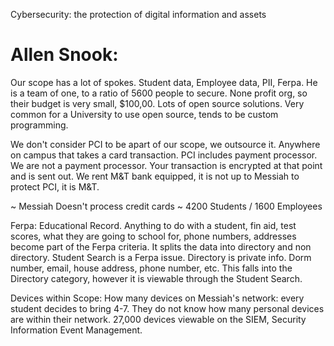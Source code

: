 Cybersecurity: the protection of digital information and assets

# Allen Snook:
Our scope has a lot of spokes. Student data, Employee data, PII, Ferpa. He is a team of one, to a ratio of 5600 people to secure. None profit org, so their budget is very small, $100,00. Lots of open source solutions. Very common for a University to use open source, tends to be custom programming. 

We don't consider PCI to be apart of our scope, we outsource it. Anywhere on campus that takes a card transaction. PCI includes payment processor. We are not a payment processor. Your transaction is encrypted at that point and is sent out. We rent M&T bank equipped, it is not up to Messiah to protect PCI, it is M&T.

~ Messiah Doesn't process credit cards
~ 4200 Students / 1600 Employees

Ferpa: Educational Record. Anything to do with a student, fin aid, test scores, what they are going to school for, phone numbers, addresses become part of the Ferpa criteria. It splits the data into directory and non directory. Student Search is a Ferpa issue. Directory is private info. Dorm number, email, house address, phone number, etc. This falls into the Directory category, however it is viewable through the Student Search.

Devices within Scope: How many devices on Messiah's network: every student decides to bring 4-7. They do not know how many personal devices are within their network. 27,000 devices viewable on the SIEM, Security Information Event Management. 